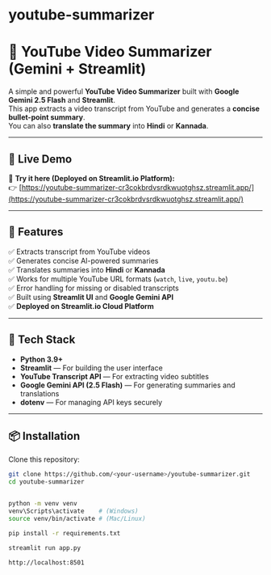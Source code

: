 # youtube-summarizer

# 🎥 YouTube Video Summarizer (Gemini + Streamlit)

A simple and powerful **YouTube Video Summarizer** built with **Google Gemini 2.5 Flash** and **Streamlit**.  
This app extracts a video transcript from YouTube and generates a **concise bullet-point summary**.  
You can also **translate the summary** into **Hindi** or **Kannada**.

---

## 🚀 Live Demo

🔗 **Try it here (Deployed on Streamlit.io Platform):**  
👉 [https://youtube-summarizer-cr3cokbrdvsrdkwuotghsz.streamlit.app/](https://youtube-summarizer-cr3cokbrdvsrdkwuotghsz.streamlit.app/)

---

## 🧠 Features

✅ Extracts transcript from YouTube videos  
✅ Generates concise AI-powered summaries  
✅ Translates summaries into **Hindi** or **Kannada**  
✅ Works for multiple YouTube URL formats (`watch`, `live`, `youtu.be`)  
✅ Error handling for missing or disabled transcripts  
✅ Built using **Streamlit UI** and **Google Gemini API**  
✅ **Deployed on Streamlit.io Cloud Platform**

---

## 🧩 Tech Stack

- **Python 3.9+**
- **Streamlit** — For building the user interface  
- **YouTube Transcript API** — For extracting video subtitles  
- **Google Gemini API (2.5 Flash)** — For generating summaries and translations  
- **dotenv** — For managing API keys securely  

---

## 📦 Installation

Clone this repository:

```bash
git clone https://github.com/<your-username>/youtube-summarizer.git
cd youtube-summarizer


python -m venv venv
venv\Scripts\activate    # (Windows)
source venv/bin/activate # (Mac/Linux)

pip install -r requirements.txt

streamlit run app.py

http://localhost:8501

```


